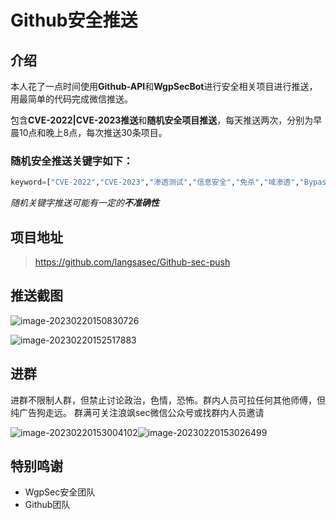# Github安全推送

## 介绍

本人花了一点时间使用**Github-API**和**WgpSecBot**进行安全相关项目进行推送，用最简单的代码完成微信推送。

包含**CVE-2022|CVE-2023推送**和**随机安全项目推送**，每天推送两次，分别为早晨10点和晚上8点，每次推送30条项目。

### 随机安全推送关键字如下：

```python
keyword=["CVE-2022","CVE-2023","渗透测试","信息安全","免杀","域渗透","BypassAntivirus","Exploit","Hackone","钓鱼","社会工程学","社工","提权","SQL注入","POC","蜜罐","HVV","白帽","APT","漏洞利用","红队","RedTeam","蓝队","BlueTeam","红蓝对抗","CTF","计算机取证","密码学","ComputerForensics","应急响应","Emergencyresponse","Penetration","Pentest","内网渗透","网络攻防","网络安全","主机安全","信息收集","溯源","工控安全","IndustrialControlSafety","云安全","安全加固","基线核查","漏洞挖掘","edusrc","等级保护"]
```

*随机关键字推送可能有一定的**不准确性***

## 项目地址

> https://github.com/langsasec/Github-sec-push

## 推送截图

![image-20230220150830726](https://img2023.cnblogs.com/blog/2411575/202302/2411575-20230220150833580-158852170.png)

![image-20230220152517883](https://img2023.cnblogs.com/blog/2411575/202302/2411575-20230220152520272-1647875304.png)

## 进群

进群不限制人群，但禁止讨论政治，色情，恐怖。群内人员可拉任何其他师傅，但纯广告狗走远。
群满可关注浪飒sec微信公众号或找群内人员邀请

<img src="https://img2023.cnblogs.com/blog/2411575/202302/2411575-20230220153004957-184810869.png" alt="image-20230220153004102"  />![image-20230220153026499](https://img2023.cnblogs.com/blog/2411575/202302/2411575-20230220153027199-851298411.png)

## 特别鸣谢

- WgpSec安全团队
- Github团队
